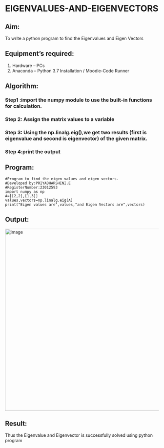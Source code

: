 # EIGENVALUES-AND-EIGENVECTORS
## Aim:
To write a python program to find the Eigenvalues and Eigen Vectors
## Equipment’s required:
1. 	Hardware – PCs
2. 	Anaconda – Python 3.7 Installation / Moodle-Code Runner
## Algorithm:
### Step1 :import the numpy module to use the built-in functions for calculation. 
### Step 2: Assign the matrix values to a variable
### Step 3: Using the np.linalg.eig(),we get two results (first is eigenvalue and second is eigenvector) of the given matrix.
### Step 4:print the output

## Program:
```
#Program to find the eigen values and eigen vectors.
#Developed by:PRIYADHARSHINI.E
#RegisterNumber:23012593
import numpy as np
A=[[2,2],[1,3]]
values,vectors=np.linalg.eig(A)
print("Eigen values are",values,"and Eigen Vectors are",vectors)
```
## Output:

<img width="595" alt="image" src="https://github.com/ArchanaSharikalHarinarayanan/EIGENVALUES-AND-EIGENVECTORS/assets/144870831/23167838-d642-444e-b261-c790daaba2f2">

## Result:
Thus the Eigenvalue and Eigenvector is successfully solved using python program
